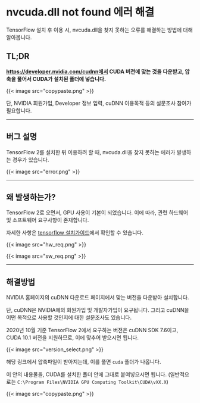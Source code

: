 # nvcuda.dll not found 에러 해결


TensorFlow 설치 후 이용 시, nvcuda.dll을 찾지 못하는 오류를 해결하는 방법에 대해 알아봅니다.
<!--more-->

## TL;DR

<b>https://developer.nvidia.com/cudnn에서 CUDA 버전에 맞는 것을 다운받고, 압축을 풀어서 CUDA가 설치된 폴더에 넣습니다.</b>

{{< image src="copypaste.png" >}}

단, NVIDIA 회원가입, Developer 정보 입력, cuDNN 이용목적 등의 설문조사 참여가 필요합니다.



---



## 버그 설명

TensorFlow 2를 설치한 뒤 이용하려 할 때, nvcuda.dll을 찾지 못하는 에러가 발생하는 경우가 있습니다.

{{< image src="error.png" >}}



---



## 왜 발생하는가?

TensorFlow 2로 오면서, GPU 사용이 기본이 되었습니다. 이에 따라, 관련 하드웨어 및 소프트웨어 요구사항이 존재합니다.

자세한 사항은 [tensorflow 설치가이드](https://www.tensorflow.org/install/gpu)에서 확인할 수 있습니다.

{{< image src="hw_req.png" >}}

{{< image src="sw_req.png" >}}



---



## 해결방법

NVIDIA 홈페이지의 cuDNN 다운로드 페이지에서 맞는 버전을 다운받아 설치합니다.

단, cuDNN은 NVIDIA에의 회원가입 및 개발자가입이 요구됩니다. 그리고 cuDNN을 어떤 목적으로 사용할 것인지에 대한 설문조사도 있습니다.

2020년 10월 기준 TensorFlow 2에서 요구하는 버전은 cuDNN SDK 7.6이고, CUDA 10.1 버전을 지원하므로, 이에 맞추어 받으시면 됩니다.

{{< image src="version_select.png" >}}

해당 링크에서 압축파일이 받아지는데, 이를 풀면 `cuda` 폴더가 나옵니다.

이 안의 내용물을, CUDA를 설치한 폴더 안에 그대로 붙여넣으시면 됩니다. (일반적으로는 `C:\Program Files\NVIDIA GPU Computing Toolkit\CUDA\vXX.X`)

{{< image src="copypaste.png" >}}
